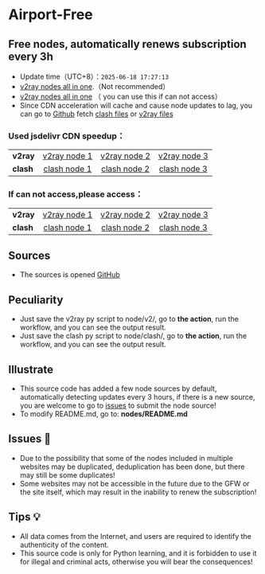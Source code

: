 # Airport-Free
## Free nodes, automatically renews subscription every 3h

- Update time（UTC+8）：`2025-06-18 17:27:13`
- [v2ray nodes all in one](https://cdn.jsdelivr.net/gh/xiaoji235/airport-free/v2ray.txt).（Not recommended）
- [v2ray nodes all in one](https://goppx.com/https://github.com/xiaoji235/airport-free/blob/main/v2ray.txt) （ you can use this if can not access）
- Since CDN acceleration will cache and cause node updates to lag, you can go to [Github](https://github.com/xiaoji235/airport-free) fetch [clash files](https://github.com/xiaoji235/airport-free/tree/main/clash) or [v2ray files](https://github.com/xiaoji235/airport-free/tree/main/v2ray)

### Used jsdelivr CDN speedup：

<table style="width:90%">
<tr><td><strong>v2ray</strong></td>
<td align="center"><a href="https://cdn.jsdelivr.net/gh/xiaoji235/airport-free/v2ray/clashnodecc.txt">v2ray node 1</a></td>
<td align="center"><a href="https://cdn.jsdelivr.net/gh/xiaoji235/airport-free/v2ray/naidounode.txt">v2ray node 2</a></td>
<td align="center"><a href="https://cdn.jsdelivr.net/gh/xiaoji235/airport-free/v2ray/v2rayshare.txt">v2ray node 3</a></td>


</tr>
<tr><td><strong>clash</strong></td>
<td align="center"><a href="https://cdn.jsdelivr.net/gh/xiaoji235/airport-free/clash/clashnodecc.txt">clash node 1</a></td>
<td align="center"><a href="https://cdn.jsdelivr.net/gh/xiaoji235/airport-free/clash/naidounode.txt">clash node 2</a></td>
<td align="center"><a href="https://cdn.jsdelivr.net/gh/xiaoji235/airport-free/clash/v2rayshare.txt">clash node 3</a></td>


</tr>
</table>

### If can not access,please access：

<table style="width:90%">
<tr><td><strong>v2ray</strong></td>
<td align="center"><a href="https://goppx.com/https://github.com/xiaoji235/airport-free/blob/main/v2ray/clashnodecc.txt">v2ray node 1</a></td>
<td align="center"><a href="https://goppx.com/https://github.com/xiaoji235/airport-free/blob/main/v2ray/naidounode.txt">v2ray node 2</a></td>
<td align="center"><a href="https://goppx.com/https://github.com/xiaoji235/airport-free/blob/main/v2ray/v2rayshare.txt">v2ray node 3</a></td>


</tr>
<tr><td><strong>clash</strong></td>
<td align="center"><a href="https://goppx.com/https://github.com/xiaoji235/airport-free/blob/main/clash/clashnodecc.txt">clash node 1</a></td>
<td align="center"><a href="https://goppx.com/https://github.com/xiaoji235/airport-free/blob/main/clash/naidounode.txt">clash node 2</a></td>
<td align="center"><a href="https://goppx.com/https://github.com/xiaoji235/airport-free/blob/main/clash/v2rayshare.txt">clash node 3</a></td>


</tr>
</table>

## Sources
- The sources is opened [GitHub](https://github.com/xiaoji235/airport-free/tree/main)

## Peculiarity
- Just save the v2ray py script to node/v2/, go to <strong>the action</strong>, run the workflow, and you can see the output result.
- Just save the clash py script to node/clash/, go to <strong>the action</strong>, run the workflow, and you can see the output result.

## Illustrate
- This source code has added a few node sources by default, automatically detecting updates every 3 hours, if there is a new source, you are welcome to go to [issues](https://github.com/xiaoji235/airport-free/issues) to submit the node source!
- To modify README.md, go to: <strong>nodes/README.md</strong>

## Issues 🐞
- Due to the possibility that some of the nodes included in multiple websites may be duplicated, deduplication has been done, but there may still be some duplicates!
- Some websites may not be accessible in the future due to the GFW or the site itself, which may result in the inability to renew the subscription!

## Tips 💡
- All data comes from the Internet, and users are required to identify the authenticity of the content.
- This source code is only for Python learning, and it is forbidden to use it for illegal and criminal acts, otherwise you will bear the consequences!
